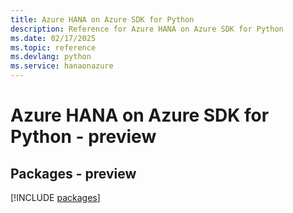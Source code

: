 ```yaml
---
title: Azure HANA on Azure SDK for Python
description: Reference for Azure HANA on Azure SDK for Python
ms.date: 02/17/2025
ms.topic: reference
ms.devlang: python
ms.service: hanaonazure
---
```

# Azure HANA on Azure SDK for Python - preview
## Packages - preview
[!INCLUDE [packages](hana-on-azure-index.md)]